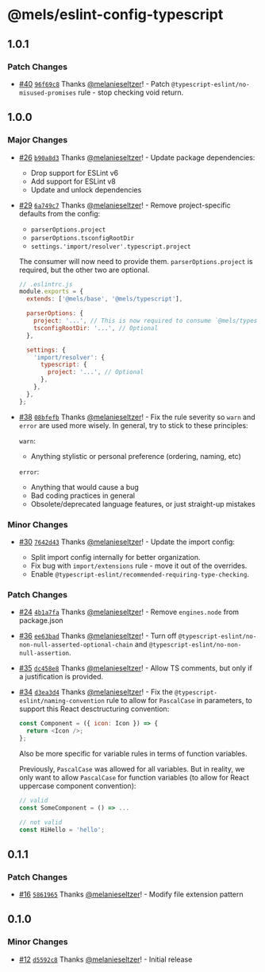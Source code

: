 # @mels/eslint-config-typescript

## 1.0.1

### Patch Changes

- [#40](https://github.com/melanieseltzer/toolkit/pull/40) [`96f69c8`](https://github.com/melanieseltzer/toolkit/commit/96f69c8b51704413843f9060df9700942717eacf) Thanks [@melanieseltzer](https://github.com/melanieseltzer)! - Patch `@typescript-eslint/no-misused-promises` rule - stop checking void return.

## 1.0.0

### Major Changes

- [#26](https://github.com/melanieseltzer/toolkit/pull/26) [`b90a8d3`](https://github.com/melanieseltzer/toolkit/commit/b90a8d354a2ad804dd326406c2127f769a271354) Thanks [@melanieseltzer](https://github.com/melanieseltzer)! - Update package dependencies:

  - Drop support for ESLint v6
  - Add support for ESLint v8
  - Update and unlock dependencies

* [#29](https://github.com/melanieseltzer/toolkit/pull/29) [`6a749c7`](https://github.com/melanieseltzer/toolkit/commit/6a749c739d5eaa28dbeb8dda45f4fc0aee998a05) Thanks [@melanieseltzer](https://github.com/melanieseltzer)! - Remove project-specific defaults from the config:

  - `parserOptions.project`
  - `parserOptions.tsconfigRootDir`
  - `settings.'import/resolver'.typescript.project`

  The consumer will now need to provide them. `parserOptions.project` is required, but the other two are optional.

  ```js
  // .eslintrc.js
  module.exports = {
    extends: ['@mels/base', '@mels/typescript'],

    parserOptions: {
      project: '...', // This is now required to consume `@mels/typescript`
      tsconfigRootDir: '...', // Optional
    },

    settings: {
      'import/resolver': {
        typescript: {
          project: '...', // Optional
        },
      },
    },
  };
  ```

- [#38](https://github.com/melanieseltzer/toolkit/pull/38) [`08bfefb`](https://github.com/melanieseltzer/toolkit/commit/08bfefb33ad3c71734da8dd2980797683c9cc46e) Thanks [@melanieseltzer](https://github.com/melanieseltzer)! - Fix the rule severity so `warn` and `error` are used more wisely. In general, try to stick to these principles:

  `warn`:

  - Anything stylistic or personal preference (ordering, naming, etc)

  `error`:

  - Anything that would cause a bug
  - Bad coding practices in general
  - Obsolete/deprecated language features, or just straight-up mistakes

### Minor Changes

- [#30](https://github.com/melanieseltzer/toolkit/pull/30) [`7642d43`](https://github.com/melanieseltzer/toolkit/commit/7642d43f6d8d10d0b8cbf31d52fed04860f3b6d4) Thanks [@melanieseltzer](https://github.com/melanieseltzer)! - Update the import config:

  - Split import config internally for better organization.
  - Fix bug with `import/extensions` rule - move it out of the overrides.
  - Enable `@typescript-eslint/recommended-requiring-type-checking`.

### Patch Changes

- [#24](https://github.com/melanieseltzer/toolkit/pull/24) [`4b1a7fa`](https://github.com/melanieseltzer/toolkit/commit/4b1a7fae4bca28c64684a75234634d956be3bacb) Thanks [@melanieseltzer](https://github.com/melanieseltzer)! - Remove `engines.node` from package.json

* [#36](https://github.com/melanieseltzer/toolkit/pull/36) [`ee63bad`](https://github.com/melanieseltzer/toolkit/commit/ee63badcf1c676e72b20d7e29b04f501d0ed98f8) Thanks [@melanieseltzer](https://github.com/melanieseltzer)! - Turn off `@typescript-eslint/no-non-null-asserted-optional-chain` and `@typescript-eslint/no-non-null-assertion`.

- [#35](https://github.com/melanieseltzer/toolkit/pull/35) [`dc458e8`](https://github.com/melanieseltzer/toolkit/commit/dc458e81f33088677e306489a02de125c3edcb89) Thanks [@melanieseltzer](https://github.com/melanieseltzer)! - Allow TS comments, but only if a justification is provided.

* [#34](https://github.com/melanieseltzer/toolkit/pull/34) [`d3ea3d4`](https://github.com/melanieseltzer/toolkit/commit/d3ea3d468a26301e222a00252243dacd741f2660) Thanks [@melanieseltzer](https://github.com/melanieseltzer)! - Fix the `@typescript-eslint/naming-convention` rule to allow for `PascalCase` in parameters, to support this React desctructuring convention:

  ```js
  const Component = ({ icon: Icon }) => {
    return <Icon />;
  };
  ```

  Also be more specific for variable rules in terms of function variables.

  Previously, `PascalCase` was allowed for all variables. But in reality, we only want to allow `PascalCase` for function variables (to allow for React uppercase component convention):

  ```js
  // valid
  const SomeComponent = () => ...

  // not valid
  const HiHello = 'hello';
  ```

## 0.1.1

### Patch Changes

- [#16](https://github.com/melanieseltzer/toolkit/pull/16) [`5861965`](https://github.com/melanieseltzer/toolkit/commit/5861965b0b438dec25e6d0825eab31ab43fc02e9) Thanks [@melanieseltzer](https://github.com/melanieseltzer)! - Modify file extension pattern

## 0.1.0

### Minor Changes

- [#12](https://github.com/melanieseltzer/toolkit/pull/12) [`d5592c8`](https://github.com/melanieseltzer/toolkit/commit/d5592c81844e06ed77999653532cc294c57741fe) Thanks [@melanieseltzer](https://github.com/melanieseltzer)! - Initial release

